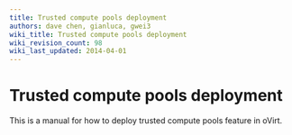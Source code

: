 ```yaml
---
title: Trusted compute pools deployment
authors: dave chen, gianluca, gwei3
wiki_title: Trusted compute pools deployment
wiki_revision_count: 98
wiki_last_updated: 2014-04-01
---
```


# Trusted compute pools deployment

This is a manual for how to deploy trusted compute pools feature in oVirt.
